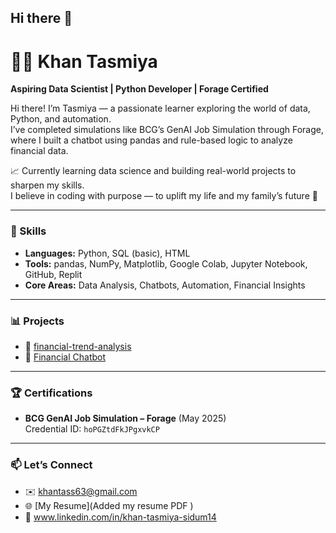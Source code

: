 ## Hi there 👋

# 👩‍💻 Khan Tasmiya

**Aspiring Data Scientist | Python Developer | Forage Certified**

Hi there! I’m Tasmiya — a passionate learner exploring the world of data, Python, and automation.  
I’ve completed simulations like BCG’s GenAI Job Simulation through Forage, where I built a chatbot using pandas and rule-based logic to analyze financial data.

📈 Currently learning data science and building real-world projects to sharpen my skills.  
I believe in coding with purpose — to uplift my life and my family’s future 💖

---

### 🌟 Skills
- **Languages:** Python, SQL (basic), HTML
- **Tools:** pandas, NumPy, Matplotlib, Google Colab, Jupyter Notebook, GitHub, Replit
- **Core Areas:** Data Analysis, Chatbots, Automation, Financial Insights

---

### 📊 Projects
- 🔗 [financial-trend-analysis](https://github.com/khantasmiya/financial-trend-analysis)
- 🤖 [Financial Chatbot](https://github.com/khantasmiya/financial-chatbot)

---

### 🏆 Certifications
- **BCG GenAI Job Simulation – Forage** (May 2025)  
Credential ID: `hoPGZtdFkJPgxvkCP`

---

### 📫 Let’s Connect
- ✉️ khantass63@gmail.com  
- 🌐 [My Resume](Added my resume PDF
)
- 💼 www.linkedin.com/in/khan-tasmiya-sidum14
  
